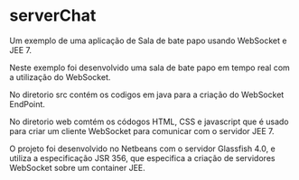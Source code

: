 serverChat
==========

Um exemplo de uma aplicação de Sala de bate papo usando WebSocket e JEE 7.

Neste exemplo foi desenvolvido uma sala de bate papo em tempo real com a utilização do WebSocket.


No diretorio src contém os codigos em java para a criação do WebSocket EndPoint.

No diretorio web comtém os códogos HTML, CSS e javascript que é usado para criar um cliente WebSocket para comunicar
com o servidor JEE 7.

O projeto foi desenvolvido no Netbeans com o servidor Glassfish 4.0, e utiliza a especificação JSR 356, que especifica
a criação de servidores WebSocket sobre um container JEE.

